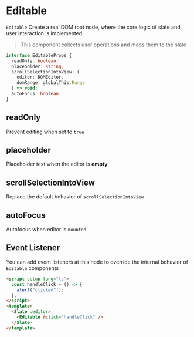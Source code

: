 # Editable

`Editable` Create a real DOM root node, where the core logic of slate and user interaction is implemented.

> This component collects user operations and maps them to the slate

```typescript
interface EditableProps {
  readOnly: boolean;
  placeholder: string;
  scrollSelectionIntoView: (
    editor: DOMEditor,
    domRange: globalThis.Range
  ) => void;
  autoFocus: boolean
}
```


## readOnly

Prevent editing when set to `true`

## placeholder

Placeholder text when the editor is **empty**

## scrollSelectionIntoView

Replace the default behavior of `scrollSelectionIntoView`

## autoFocus

Autofocus when editor is `mounted`

## Event Listener

You can add event listeners at this node to override the internal behavior of `Editable` components

```html
<script setup lang="ts">
  const handleClick = () => {
    alert("clicked"!);
  };
</script>
<template>
  <Slate :editor>
    <Editable @click="handleClick" />
  </Slate>
</template>
```
